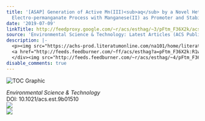 ```yaml
---
title: '[ASAP] Generation of Active Mn(III)<sub>aq</sub> by a Novel Heterogeneous
  Electro-permanganate Process with Manganese(II) as Promoter and Stabilizer'
date: '2019-07-09'
linkTitle: http://feedproxy.google.com/~r/acs/esthag/~3/pFtm_F36X2k/acs.est.9b01510
source: 'Environmental Science & Technology: Latest Articles (ACS Publications)'
description: |-
  <p><img src="https://achs-prod.literatumonline.com/na101/home/literatum/publisher/achs/journals/content/esthag/0/esthag.ahead-of-print/acs.est.9b01510/20190709/images/medium/es-2019-01510s_0006.gif" alt="TOC Graphic"/></p><div><cite>Environmental Science & Technology</cite></div><div>DOI: 10.1021/acs.est.9b01510</div><div class="feedflare">
  <a href="http://feeds.feedburner.com/~ff/acs/esthag?a=pFtm_F36X2k:R1wO-1aoZzI:yIl2AUoC8zA"><img src="http://feeds.feedburner.com/~ff/acs/esthag?d=yIl2AUoC8zA" border="0"></img></a>
  </div><img src="http://feeds.feedburner.com/~r/acs/esthag/~4/pFtm_F36X2k" ...
disable_comments: true
---
```

<p><img src="https://achs-prod.literatumonline.com/na101/home/literatum/publisher/achs/journals/content/esthag/0/esthag.ahead-of-print/acs.est.9b01510/20190709/images/medium/es-2019-01510s_0006.gif" alt="TOC Graphic"/></p><div><cite>Environmental Science & Technology</cite></div><div>DOI: 10.1021/acs.est.9b01510</div><div class="feedflare">
<a href="http://feeds.feedburner.com/~ff/acs/esthag?a=pFtm_F36X2k:R1wO-1aoZzI:yIl2AUoC8zA"><img src="http://feeds.feedburner.com/~ff/acs/esthag?d=yIl2AUoC8zA" border="0"></img></a>
</div><img src="http://feeds.feedburner.com/~r/acs/esthag/~4/pFtm_F36X2k" ...